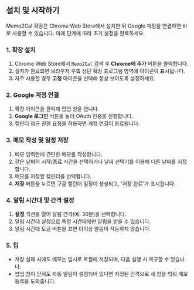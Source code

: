 ## 설치 및 시작하기

Memo2Cal 확장은 Chrome Web Store에서 설치한 뒤 Google 계정을 연결하면 바로 사용할 수 있습니다. 아래 단계에 따라 초기 설정을 완료하세요.

### 1. 확장 설치

1. Chrome Web Store에서 `Memo2Cal` 검색 후 **Chrome에 추가** 버튼을 클릭합니다.
2. 설치가 완료되면 브라우저 우측 상단 확장 프로그램 영역에 아이콘이 표시됩니다.
3. 자주 사용할 경우 **고정** 아이콘을 선택해 항상 보이도록 설정하세요.

### 2. Google 계정 연결

1. 확장 아이콘을 클릭해 팝업 창을 엽니다.
2. **Google 로그인** 버튼을 눌러 OAuth 인증을 진행합니다.
3. 캘린더 접근 권한 요청을 허용하면 계정 연결이 완료됩니다.

### 3. 메모 작성 및 일정 저장

1. 메모 입력란에 간단한 메모를 작성합니다.
2. 같은 날짜의 시작/종료 시간을 선택하거나 날짜 선택기를 이용해 다른 날짜를 지정합니다.
3. 메모를 저장할 캘린더를 선택합니다.
4. **저장** 버튼을 누르면 구글 캘린더 일정이 생성되고, '저장 완료'가 표시됩니다.

### 4. 알림 시간대 및 간격 설정

1. **설정** 섹션을 열어 알림 간격(예: 30분)을 선택합니다.
2. 알림 시간대 설정으로 특정 시간대에만 알림을 받을 수 있습니다.
3. 알림 시간대 토글 버튼을 끄면 더이상 알림이 작동하지 않습니다.

### 5. 팁

-   저장 실패 시에도 메모는 임시로 로컬에 저장되며, 다음 실행 시 복구할 수 있습니다.
-   팝업 창이 닫혀도 자동 알림이 설정되어 있다면 지정된 간격으로 새 창을 띄워 메모 등록을 도와줍니다.
